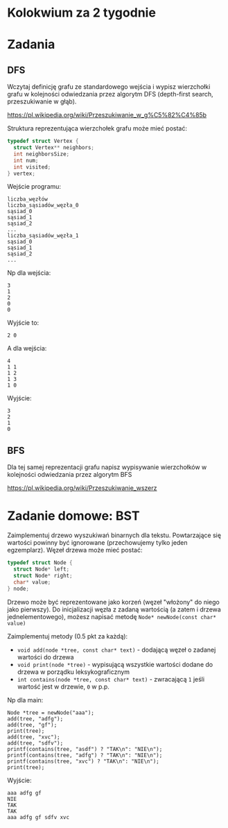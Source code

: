 # Kolokwium za 2 tygodnie

# Zadania

## DFS
Wczytaj definicję grafu ze standardowego wejścia i wypisz wierzchołki grafu w kolejności odwiedzania przez algorytm DFS (depth-first search, przeszukiwanie w głąb).

https://pl.wikipedia.org/wiki/Przeszukiwanie_w_g%C5%82%C4%85b


Struktura reprezentująca wierzchołek grafu może mieć postać:
```c
typedef struct Vertex {
  struct Vertex** neighbors;
  int neighborsSize;
  int num;
  int visited;
} vertex;
```

Wejście programu:
```
liczba_węzłów
liczba_sąsiadów_węzła_0
sąsiad_0
sąsiad_1
sąsiad_2
...
liczba_sąsiadów_węzła_1
sąsiad_0
sąsiad_1
sąsiad_2
...

```

Np dla wejścia:
```
3
1
2
0
0
```

Wyjście to:
```
2 0
```

A dla wejścia:
```
4
1 1
1 2
1 3
1 0
```
Wyjście:
```
3
2
1
0
```

## BFS
Dla tej samej reprezentacji grafu napisz wypisywanie wierzchołków w kolejności odwiedzania przez algorytm BFS

https://pl.wikipedia.org/wiki/Przeszukiwanie_wszerz

# Zadanie domowe: BST
Zaimplementuj drzewo wyszukiwań binarnych dla tekstu. Powtarzające się wartości powinny być ignorowane (przechowujemy tylko jeden egzemplarz).
Węzeł drzewa może mieć postać:
```c
typedef struct Node {
  struct Node* left;
  struct Node* right;
  char* value;
} node;
```

Drzewo może być reprezentowane jako korzeń (węzeł "włożony" do niego jako pierwszy).
Do inicjalizacji węzła z zadaną wartością (a zatem i drzewa jednelementowego), możesz napisać metodę `Node* newNode(const char* value)`

Zaimplementuj metody (0.5 pkt za każdą):

 - `void add(node *tree, const char* text)` - dodającą węzeł o zadanej wartości do drzewa
 - `void print(node *tree)` - wypisującą wszystkie wartości dodane do drzewa w porządku leksykograficznym
 - `int contains(node *tree, const char* text)` - zwracającą `1` jeśli wartość jest w drzewie, `0` w p.p.

Np dla main:
```
Node *tree = newNode("aaa");
add(tree, "adfg");
add(tree, "gf");
print(tree);
add(tree, "xvc");
add(tree, "sdfv");
printf(contains(tree, "asdf") ? "TAK\n": "NIE\n");
printf(contains(tree, "adfg") ? "TAK\n": "NIE\n");
printf(contains(tree, "xvc") ? "TAK\n": "NIE\n");
print(tree);

```
Wyjście:
```
aaa adfg gf
NIE
TAK
TAK
aaa adfg gf sdfv xvc 
```
